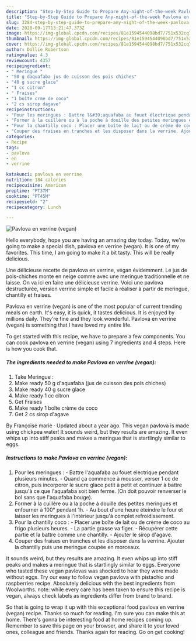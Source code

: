 ```yaml
---
description: "Step-by-Step Guide to Prepare Any-night-of-the-week Pavlova en verrine (vegan)"
title: "Step-by-Step Guide to Prepare Any-night-of-the-week Pavlova en verrine (vegan)"
slug: 3284-step-by-step-guide-to-prepare-any-night-of-the-week-pavlova-en-verrine-vegan
date: 2020-09-17T13:21:47.373Z
image: https://img-global.cpcdn.com/recipes/81e1594544098bd7/751x532cq70/pavlova-en-verrine-vegan-photo-principale-de-la-recette.jpg
thumbnail: https://img-global.cpcdn.com/recipes/81e1594544098bd7/751x532cq70/pavlova-en-verrine-vegan-photo-principale-de-la-recette.jpg
cover: https://img-global.cpcdn.com/recipes/81e1594544098bd7/751x532cq70/pavlova-en-verrine-vegan-photo-principale-de-la-recette.jpg
author: Dollie Robertson
ratingvalue: 4.3
reviewcount: 4357
recipeingredient:
- " Meringue "
- "50 g daquafaba jus de cuisson des pois chiches"
- "40 g sucre glace"
- "1 cc citron"
- " Fraises"
- "1 boîte crme de coco"
- "2 cs sirop dagave"
recipeinstructions:
- "Pour les meringues : Battre l&#39;aquafaba au fouet électrique pendant plusieurs minutes. Quand ça commence à mousser, verser 1 cc de citron, puis incorporer le sucre glace petit à petit et continuer à battre jusqu&#39;à ce que l&#39;aquafaba soit bien ferme. (On doit pouvoir renverser le bol sans que l&#39;aquafaba bouge)."
- "Former à la cuillère ou à la poche à douille des petites meringues et enfourner à 100° pendant 1h. Au bout d&#39;une heure éteindre le four et laisser les meringues à l&#39;intérieur jusqu&#39;à complet refroidissement."
- "Pour la chantilly coco : Placer une boîte de lait ou de crème de coco au frigo plusieurs heures. La partie grasse va figer. Récupérer cette partie et la battre comme une chantilly. Ajouter le sirop d&#39;agave."
- "Couper des fraises en tranches et les disposer dans la verrine. Ajouter la chantilly puis une meringue coupée en morceaux."
categories:
- Recipe
tags:
- pavlova
- en
- verrine

katakunci: pavlova en verrine 
nutrition: 184 calories
recipecuisine: American
preptime: "PT37M"
cooktime: "PT45M"
recipeyield: "2"
recipecategory: Lunch

---
```



![Pavlova en verrine (vegan)](https://img-global.cpcdn.com/recipes/81e1594544098bd7/751x532cq70/pavlova-en-verrine-vegan-photo-principale-de-la-recette.jpg)

Hello everybody, hope you are having an amazing day today. Today, we're going to make a special dish, pavlova en verrine (vegan). It is one of my favorites. This time, I am going to make it a bit tasty. This will be really delicious.

Une délicieuse recette de pavlova en verrine, végan évidemment. Le jus de pois-chiches monte en neige comme avec une meringue traditionnelle et ne laisse. On va ici en faire une délicieuse verrine. Voici une pavlova destructurée, version verrine simple et facile à réaliser à partir de meringue, chantilly et fraises.

Pavlova en verrine (vegan) is one of the most popular of current trending meals on earth. It's easy, it is quick, it tastes delicious. It is enjoyed by millions daily. They're fine and they look wonderful. Pavlova en verrine (vegan) is something that I have loved my entire life.


To get started with this recipe, we have to prepare a few components. You can cook pavlova en verrine (vegan) using 7 ingredients and 4 steps. Here is how you cook that.

<!--inarticleads1-->

##### The ingredients needed to make Pavlova en verrine (vegan):

1. Take  Meringue :
1. Make ready 50 g d&#39;aquafaba (jus de cuisson des pois chiches)
1. Make ready 40 g sucre glace
1. Make ready 1 cc citron
1. Get  Fraises
1. Make ready 1 boîte crème de coco
1. Get 2 cs sirop d&#39;agave


By Françoise marie · Updated about a year ago. This vegan pavlova is made using chickpea water! It sounds weird, but they results are amazing. It even whips up into stiff peaks and makes a meringue that is startlingly similar to eggs. 

<!--inarticleads2-->

##### Instructions to make Pavlova en verrine (vegan):

1. Pour les meringues : - Battre l&#39;aquafaba au fouet électrique pendant plusieurs minutes. - Quand ça commence à mousser, verser 1 cc de citron, puis incorporer le sucre glace petit à petit et continuer à battre jusqu&#39;à ce que l&#39;aquafaba soit bien ferme. (On doit pouvoir renverser le bol sans que l&#39;aquafaba bouge).
1. Former à la cuillère ou à la poche à douille des petites meringues et enfourner à 100° pendant 1h. - Au bout d&#39;une heure éteindre le four et laisser les meringues à l&#39;intérieur jusqu&#39;à complet refroidissement.
1. Pour la chantilly coco : - Placer une boîte de lait ou de crème de coco au frigo plusieurs heures. - La partie grasse va figer. - Récupérer cette partie et la battre comme une chantilly. - Ajouter le sirop d&#39;agave.
1. Couper des fraises en tranches et les disposer dans la verrine. Ajouter la chantilly puis une meringue coupée en morceaux.


It sounds weird, but they results are amazing. It even whips up into stiff peaks and makes a meringue that is startlingly similar to eggs. Everyone who tasted these vegan pavlovas was shocked to hear they were made without eggs. Try our easy to follow vegan pavlova with pistachio and raspberries recipe. Absolutely delicious with the best ingredients from Woolworths. note: while every care has been taken to ensure this recipe is vegan, always check labels as ingredients differ from brand to brand. 

So that is going to wrap it up with this exceptional food pavlova en verrine (vegan) recipe. Thanks so much for reading. I'm sure you can make this at home. There's gonna be interesting food at home recipes coming up. Remember to save this page on your browser, and share it to your loved ones, colleague and friends. Thanks again for reading. Go on get cooking!
